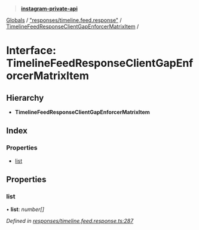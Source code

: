 > **[instagram-private-api](../README.md)**

[Globals](../globals.md) / ["responses/timeline.feed.response"](../modules/_responses_timeline_feed_response_.md) / [TimelineFeedResponseClientGapEnforcerMatrixItem](_responses_timeline_feed_response_.timelinefeedresponseclientgapenforcermatrixitem.md) /

# Interface: TimelineFeedResponseClientGapEnforcerMatrixItem

## Hierarchy

* **TimelineFeedResponseClientGapEnforcerMatrixItem**

## Index

### Properties

* [list](_responses_timeline_feed_response_.timelinefeedresponseclientgapenforcermatrixitem.md#list)

## Properties

###  list

• **list**: *number[]*

*Defined in [responses/timeline.feed.response.ts:287](https://github.com/Nerixyz/instagram-private-api/blob/e5037ee/src/responses/timeline.feed.response.ts#L287)*
